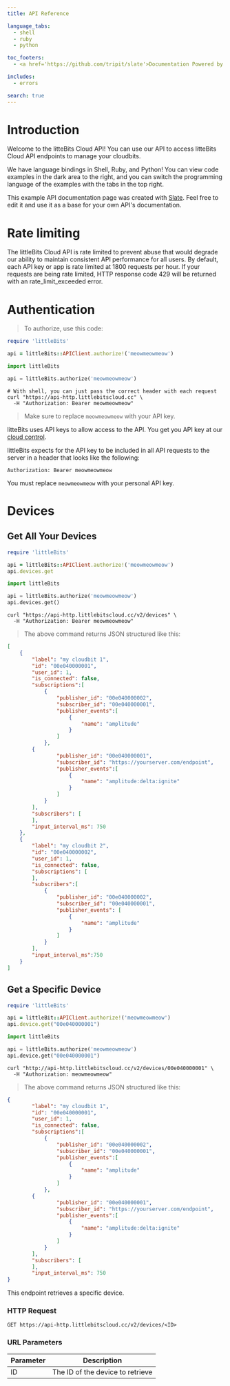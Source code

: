 ```yaml
---
title: API Reference

language_tabs:
  - shell
  - ruby
  - python

toc_footers:
  - <a href='https://github.com/tripit/slate'>Documentation Powered by Slate</a>

includes:
  - errors

search: true
---
```


# Introduction

Welcome to the litteBits Cloud API! You can use our API to access
litteBits Cloud API endpoints to manage your cloudbits.

We have language bindings in Shell, Ruby, and Python! You can view
code examples in the dark area to the right, and you can switch the
programming language of the examples with the tabs in the top right.

This example API documentation page was created with
[Slate](https://github.com/tripit/slate). Feel free to edit it and use
it as a base for your own API's documentation.


# Rate limiting

The littleBits Cloud API is rate limited to prevent abuse that would
degrade our ability to maintain consistent API performance for all
users. By default, each API key or app is rate limited at 1800
requests per hour. If your requests are being rate limited, HTTP
response code 429 will be returned with an rate_limit_exceeded error.

# Authentication

> To authorize, use this code:

```ruby
require 'littleBits'

api = littleBits::APIClient.authorize!('meowmeowmeow')
```

```python
import littleBits

api = littleBits.authorize('meowmeowmeow')
```

```shell
# With shell, you can just pass the correct header with each request
curl "https://api-http.littlebitscloud.cc" \
  -H "Authorization: Bearer meowmeowmeow"
```

> Make sure to replace `meowmeowmeow` with your API key.

litteBits uses API keys to allow access to the API. You get you API
key at our [cloud control](https://control.littlebitscloud.cc).

littleBits expects for the API key to be included in all API requests
to the server in a header that looks like the following:

`Authorization: Bearer meowmeowmeow`

<aside class="notice">
You must replace <code>meowmeowmeow</code> with your personal API key.
</aside>

# Devices

## Get All Your Devices

```ruby
require 'littleBits'

api = littleBits::APIClient.authorize!('meowmeowmeow')
api.devices.get
```

```python
import littleBits

api = littleBits.authorize('meowmeowmeow')
api.devices.get()
```

```shell
curl "https://api-http.littlebitscloud.cc/v2/devices" \
  -H "Authorization: Bearer meowmeowmeow"
```

> The above command returns JSON structured like this:

```json
[
	{
		"label": "my cloudbit 1",
		"id": "00e040000001",
		"user_id": 1,
		"is_connected": false,
		"subscriptions":[
			{
				"publisher_id": "00e040000002",
				"subscriber_id": "00e040000001",
				"publisher_events":[
					{
						"name": "amplitude"
					}
				]
			},
		{
				"publisher_id": "00e040000001",
				"subscriber_id": "https://yourserver.com/endpoint",
				"publisher_events":[
					{
						"name": "amplitude:delta:ignite"
					}
				]
			}
		],
		"subscribers": [
		],
		"input_interval_ms": 750
	},
	{
		"label": "my cloudbit 2",
		"id": "00e040000002",
		"user_id": 1,
		"is_connected": false,
		"subscriptions": [
		],
		"subscribers":[
			{
				"publisher_id": "00e040000002",
				"subscriber_id": "00e040000001",
				"publisher_events": [
					{
						"name": "amplitude"
					}
				]
			}
		],
		"input_interval_ms":750
	}
]
```

## Get a Specific Device

```ruby
require 'littleBits'

api = littleBit::APIClient.authorize!('meowmeowmeow')
api.device.get("00e040000001")
```

```python
import littleBits

api = littleBits.authorize('meowmeowmeow')
api.device.get("00e040000001")
```

```shell
curl "http://api-http.littlebitscloud.cc/v2/devices/00e040000001" \
  -H "Authorization: meowmeowmeow"
```

> The above command returns JSON structured like this:

```json
{
		"label": "my cloudbit 1",
		"id": "00e040000001",
		"user_id": 1,
		"is_connected": false,
		"subscriptions":[
			{
				"publisher_id": "00e040000002",
				"subscriber_id": "00e040000001",
				"publisher_events":[
					{
						"name": "amplitude"
					}
				]
			},
		{
				"publisher_id": "00e040000001",
				"subscriber_id": "https://yourserver.com/endpoint",
				"publisher_events":[
					{
						"name": "amplitude:delta:ignite"
					}
				]
			}
		],
		"subscribers": [
		],
		"input_interval_ms": 750
}
```

This endpoint retrieves a specific device.

### HTTP Request

`GET https://api-http.littlebitscloud.cc/v2/devices/<ID>`

### URL Parameters

Parameter | Description
--------- | -----------
ID | The ID of the device to retrieve

